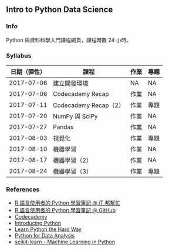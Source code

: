 ## Intro to Python Data Science

### Info

Python 與資料科學入門課程網頁，課程時數 24 小時。

### Syllabus

|日期（彈性）|課程|作業|專題|
|----------|---|---|---|
|2017-07-06|建立開發環境|NA|NA|
|2017-07-06|Codecademy Recap|作業|NA|
|2017-07-11|Codecademy Recap（2）|作業|專題|
|2017-07-20|NumPy 與 SciPy|作業|NA|
|2017-07-27|Pandas|作業|NA|
|2017-08-03|視覺化|作業|專題|
|2017-08-10|機器學習|作業|NA|
|2017-08-17|機器學習（2）|作業|NA|
|2017-08-24|機器學習（3）|作業|專題|

### References

- [R 語言使用者的 Python 學習筆記 @ iT 邦幫忙](http://ithelp.ithome.com.tw/users/20103511/ironman/1077)
- [R 語言使用者的 Python 學習筆記 @ GitHub](https://github.com/yaojenkuo/learn_python_for_a_r_user)
- [Codecademy](https://www.codecademy.com)
- [Introducing Python](http://shop.oreilly.com/product/0636920028659.do)
- [Learn Python the Hard Way](https://www.amazon.com/Learn-Python-Hard-Way-Introduction/dp/0321884914)
- [Python for Data Analysis](http://shop.oreilly.com/product/0636920023784.do)
- [scikit-learn - Machine Learning in Python](http://scikit-learn.org/stable/)